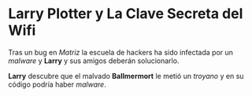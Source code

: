 # Larry Plotter y La Clave Secreta del Wifi

Tras un bug en *Matriz* la escuela de hackers ha sido infectada por un *malware* 
y **Larry** y sus amigos deberán solucionarlo.

**Larry** descubre que el malvado **Ballmermort** le metió un *troyano* y en
su código podría haber *malware*.

